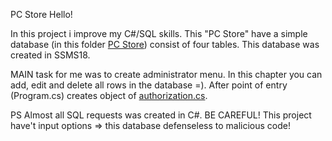 PC Store
Hello!

In this project i improve my C#/SQL skills. This "PC Store" have a simple database (in this folder
<a href="https://github.com/DENISmer/PC-Store/tree/master/PC%20Store%20(SQL)">PC Store</a>) consist of four tables.
This database was created in SSMS18.

MAIN task for me was to create administrator menu. In this chapter you can add, edit and delete all rows in the database =).
After point of entry (Program.cs) creates object of <a href="https://github.com/DENISmer/PC-Store/blob/master/PC%20Store/%D0%90uthorization.cs">authorization.cs</a>.

PS
Almost all SQL requests was created in C#. BE CAREFUL! This project have't input options => this database defenseless to malicious code!
